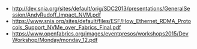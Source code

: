 * http://dev.snia.org/sites/default/orig/SDC2013/presentations/GeneralSession/AndyRudoff_Impact_NVM.pdf
* https://www.snia.org/sites/default/files/ESF/How_Ethernet_RDMA_Protocols_Support_NVMe_over_Fabrics_Final.pdf
* https://www.openfabrics.org/images/eventpresos/workshops2015/DevWorkshop/Monday/monday_12.pdf
